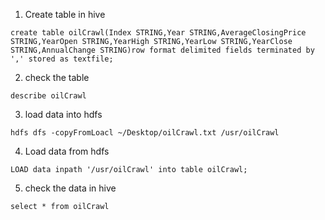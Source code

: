 1. Create table in hive



```mysql
create table oilCrawl(Index STRING,Year STRING,AverageClosingPrice STRING,YearOpen STRING,YearHigh STRING,YearLow STRING,YearClose STRING,AnnualChange STRING)row format delimited fields terminated by ',' stored as textfile; 
```



2. check the table 



```mysql
describe oilCrawl
```



3. load data into hdfs



```mysql
hdfs dfs -copyFromLoacl ~/Desktop/oilCrawl.txt /usr/oilCrawl
```



4. Load data from hdfs

```mysql
LOAD data inpath '/usr/oilCrawl' into table oilCrawl;
```



5. check the data in hive

```mysql
select * from oilCrawl
```

